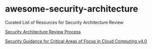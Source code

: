 # awesome-security-architecture
Curated List of Resources for Security Architecture Review

[Security Architecture Review Process](https://handbook.gitlab.com/handbook/security/architecture/review/)

[Security Guidance for Critical Areas of Focus in Cloud Computing v4.0](https://cloudsecurityalliance.org/artifacts/security-guidance-v4/)
